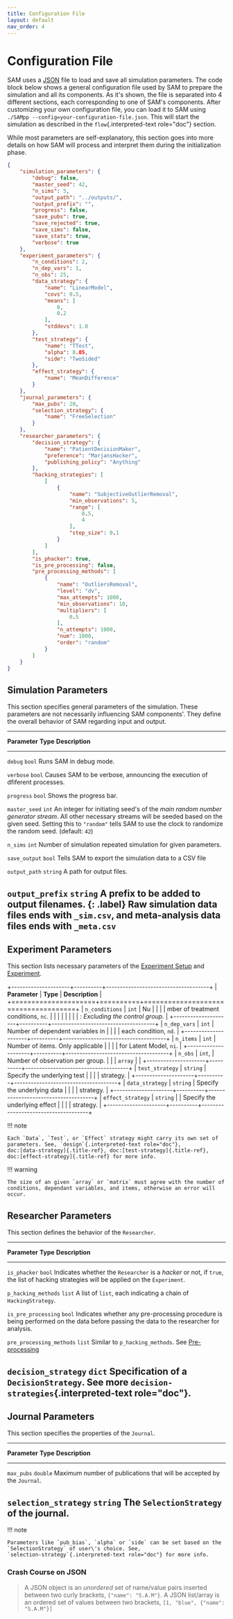 ```yaml
---
title: Configuration File
layout: default
nav_order: 4
---
```


Configuration File
==================

SAM uses a [JSON](https://www.json.org) file to load and save all
simulation parameters. The code block below shows a general
configuration file used by SAM to prepare the simulation and all its
components. As it\'s shown, the file is separated into 4 different
sections, each corresponding to one of SAM's components. After
customizing your own configuration file, you can load it to SAM using
`./SAMpp --config=your-configuration-file.json`. This will start the
simulation as described in the `flow`{.interpreted-text role="doc"}
section.

While most parameters are self-explanatory, this section goes into more
details on how SAM will process and interpret them during the
initialization phase.

```json
{
    "simulation_parameters": {
        "debug": false,
        "master_seed": 42,
        "n_sims": 5,
        "output_path": "../outputs/",
        "output_prefix": "",
        "progress": false,
        "save_pubs": true,
        "save_rejected": true,
        "save_sims": false,
        "save_stats": true,
        "verbose": true
    },
    "experiment_parameters": {
        "n_conditions": 2,
        "n_dep_vars": 1,
        "n_obs": 25,
        "data_strategy": {
            "name": "LinearModel",
            "covs": 0.5,
            "means": [
                0,
                0.2
            ],
            "stddevs": 1.0
        },
        "test_strategy": {
            "name": "TTest",
            "alpha": 0.05,
            "side": "TwoSided"
        },
        "effect_strategy": {
            "name": "MeanDifference"
        }
    },
    "journal_parameters": {
        "max_pubs": 20,
        "selection_strategy": {
            "name": "FreeSelection"
        }
    },
    "researcher_parameters": {
        "decision_strategy": {
            "name": "PatientDecisionMaker",
            "preference": "MarjansHacker",
            "publishing_policy": "Anything"
        },
        "hacking_strategies": [
            [
                {
                    "name": "SubjectiveOutlierRemoval",
                    "min_observations": 5,
                    "range": [
                        0.5,
                        4
                    ],
                    "step_size": 0.1
                }
            ]
        ],
        "is_phacker": true,
        "is_pre_processing": false,
        "pre_processing_methods": [
            {
                "name": "OutliersRemoval",
                "level": "dv",
                "max_attempts": 1000,
                "min_observations": 10,
                "multipliers": [
                    0.5
                ],
                "n_attempts": 1000,
                "num": 1000,
                "order": "random"
            }
        ]
    }
}
```

Simulation Parameters
---------------------

This section specifies general parameters of the simulation. These
parameters are not necessarily influencing SAM components\'. They define
the overall behavior of SAM regarding input and output.



  ------------------------------------------------------------------------
  **Parameter**     **Type**   **Description**
  ----------------- ---------- -------------------------------------------
  `debug`           `bool`     Runs SAM in debug mode.

  `verbose`         `bool`     Causes SAM to be verbose, announcing the
                               execution of dfiferent processes.

  `progress`        `bool`     Shows the progress bar.

  `master_seed`     `int`      An integer for initiating seed's of the
                               *main random number generator stream*. All
                               other necessary streams will be seeded
                               based on the given seed. Setting this to
                               `"random"` tells SAM to use the clock to
                               randomize the random seed. (default: `42`)

  `n_sims`          `int`      Number of simulation repeated simulation
                               for given parameters.

  `save_output`     `bool`     Tells SAM to export the simulation data to
                               a CSV file

  `output_path`     `string`   A path for output files.

  `output_prefix`   `string`   A prefix to be added to output filenames.
                               {: .label} Raw simulation data files ends
                               with `_sim.csv`, and meta-analysis data
                               files ends with `_meta.csv`
  ------------------------------------------------------------------------

Experiment Parameters
---------------------

This section lists necessary parameters of the [Experiment
Setup](design.md#design-experiment-setup) and
[Experiment](design.md#design-experiment).



+---------------------+----------+-------------------------------------+
| **Parameter**       | **Type** | **Description**                     |
+=====================+==========+=====================================+
| `n_conditions`      | `int`    | Nu                                  |
|                     |          | mber of treatment conditions, `nc`. |
|                     |          |                                     |
|                     |          | :   *Excluding the control group.*  |
+---------------------+----------+-------------------------------------+
| `n_dep_vars`        | `int`    | Number of dependent variables in    |
|                     |          | each condition, `nd`.               |
+---------------------+----------+-------------------------------------+
| `n_items`           | `int`    | Number of items. Only applicable    |
|                     |          | for Latent Model, `ni`.             |
+---------------------+----------+-------------------------------------+
| `n_obs`             | `int`,   | Number of observation per group.    |
|                     | `array`  |                                     |
+---------------------+----------+-------------------------------------+
| `test_strategy`     | `string` | Specify the underlying test         |
|                     |          | strategy.                           |
+---------------------+----------+-------------------------------------+
| `data_strategy`     | `string` | Specify the underlying data         |
|                     |          | strategy.                           |
+---------------------+----------+-------------------------------------+
| `effect_strategy`   | `string` | | Specify the underlying effect     |
|                     |          |   strategy.                         |
+---------------------+----------+-------------------------------------+

!!! note

    Each `Data`, `Test`, or `Effect` strategy might carry its own set of
    parameters. See, `design`{.interpreted-text role="doc"},
    doc:[data-strategy]{.title-ref}, doc:[test-strategy]{.title-ref},
    doc:[effect-strategy]{.title-ref} for more info.

!!! warning

    The size of an given `array` or `matrix` must agree with the number of
    conditions, dependant variables, and items, otherwise an error will
    occur.


Researcher Parameters
---------------------

This section defines the behavior of the `Researcher`.



  -------------------------------------------------------------------------------------------------------
  **Parameter**              **Type**   **Description**
  -------------------------- ---------- -----------------------------------------------------------------
  `is_phacker`               `bool`     Indicates whether the `Researcher` is a *hacker* or not, if
                                        `true`, the list of hacking strategies will be applied on the
                                        `Experiment`.

  `p_hacking_methods`        `list`     A list of `list`, each indicating a chain of `HackingStrategy`.

  `is_pre_processing`        `bool`     Indicates whether any pre-processing procedure is being performed
                                        on the data before passing the data to the researcher for
                                        analysis.

  `pre_processing_methods`   `list`     Similar to `p_hacking_methods`. See
                                        [Pre-processing](hacking-strategies.md#hacking-pre-processing)

  `decision_strategy`        `dict`     Specification of a `DecisionStrategy`. See more
                                        `decision-strategies`{.interpreted-text role="doc"}.
  -------------------------------------------------------------------------------------------------------

Journal Parameters
------------------

This section specifies the properties of the `Journal`.



  ------------------------------------------------------------------------------
  **Parameter**          **Type**   **Description**
  ---------------------- ---------- --------------------------------------------
  `max_pubs`             `double`   Maximum number of publications that will be
                                    accepted by the `Journal`.

  `selection_strategy`   `string`   The `SelectionStrategy` of the journal.
  ------------------------------------------------------------------------------

!!! note

    Parameters like `pub_bias`, `alpha` or `side` can be set based on the
    `SelectionStrategy` of user\'s choice. See,
    `selection-strategy`{.interpreted-text role="doc"} for more info.

### Crash Course on JSON

> A JSON object is an *unordered* set of name/value pairs inserted
> between two curly brackets, `{"name": "S.A.M"}`. A JSON list/array is
> an ordered set of values between two brackets,
> `[1, "blue", {"name": "S.A.M"}]`

